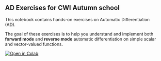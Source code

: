 ## AD Exercises for CWI Autumn school

This notebook contains hands-on exercises on Automatic Differentiation (AD).

The goal of these exercises is to help you understand and implement both **forward mode** and **reverse mode** automatic differentiation on simple scalar and vector-valued functions.

[![Open in Colab](https://colab.research.google.com/assets/colab-badge.svg)](https://colab.research.google.com/github/shtadinada/AD-Exercises/blob/main/AD_exercises.ipynb)

